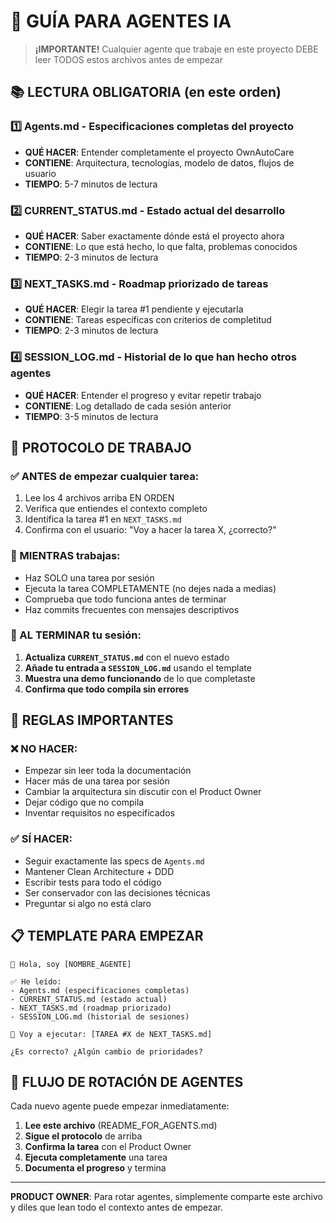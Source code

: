 # 🤖 GUÍA PARA AGENTES IA

> **¡IMPORTANTE!** Cualquier agente que trabaje en este proyecto DEBE leer TODOS estos archivos antes de empezar

## 📚 LECTURA OBLIGATORIA (en este orden)

### 1️⃣ **Agents.md** - Especificaciones completas del proyecto
- **QUÉ HACER**: Entender completamente el proyecto OwnAutoCare
- **CONTIENE**: Arquitectura, tecnologías, modelo de datos, flujos de usuario
- **TIEMPO**: 5-7 minutos de lectura

### 2️⃣ **CURRENT_STATUS.md** - Estado actual del desarrollo
- **QUÉ HACER**: Saber exactamente dónde está el proyecto ahora
- **CONTIENE**: Lo que está hecho, lo que falta, problemas conocidos
- **TIEMPO**: 2-3 minutos de lectura

### 3️⃣ **NEXT_TASKS.md** - Roadmap priorizado de tareas
- **QUÉ HACER**: Elegir la tarea #1 pendiente y ejecutarla
- **CONTIENE**: Tareas específicas con criterios de completitud
- **TIEMPO**: 2-3 minutos de lectura

### 4️⃣ **SESSION_LOG.md** - Historial de lo que han hecho otros agentes
- **QUÉ HACER**: Entender el progreso y evitar repetir trabajo
- **CONTIENE**: Log detallado de cada sesión anterior
- **TIEMPO**: 3-5 minutos de lectura

## 🎯 PROTOCOLO DE TRABAJO

### ✅ ANTES de empezar cualquier tarea:
1. Lee los 4 archivos arriba EN ORDEN
2. Verifica que entiendes el contexto completo
3. Identifica la tarea #1 en `NEXT_TASKS.md`
4. Confirma con el usuario: "Voy a hacer la tarea X, ¿correcto?"

### 🔨 MIENTRAS trabajas:
- Haz SOLO una tarea por sesión
- Ejecuta la tarea COMPLETAMENTE (no dejes nada a medias)
- Comprueba que todo funciona antes de terminar
- Haz commits frecuentes con mensajes descriptivos

### 📝 AL TERMINAR tu sesión:
1. **Actualiza `CURRENT_STATUS.md`** con el nuevo estado
2. **Añade tu entrada a `SESSION_LOG.md`** usando el template
3. **Muestra una demo funcionando** de lo que completaste
4. **Confirma que todo compila sin errores**

## 🚫 REGLAS IMPORTANTES

### ❌ NO HACER:
- Empezar sin leer toda la documentación
- Hacer más de una tarea por sesión
- Cambiar la arquitectura sin discutir con el Product Owner
- Dejar código que no compila
- Inventar requisitos no especificados

### ✅ SÍ HACER:
- Seguir exactamente las specs de `Agents.md`
- Mantener Clean Architecture + DDD
- Escribir tests para todo el código
- Ser conservador con las decisiones técnicas
- Preguntar si algo no está claro

## 📋 TEMPLATE PARA EMPEZAR

```
👋 Hola, soy [NOMBRE_AGENTE]

✅ He leído:
- Agents.md (especificaciones completas)
- CURRENT_STATUS.md (estado actual)  
- NEXT_TASKS.md (roadmap priorizado)
- SESSION_LOG.md (historial de sesiones)

🎯 Voy a ejecutar: [TAREA #X de NEXT_TASKS.md]

¿Es correcto? ¿Algún cambio de prioridades?
```

## 🔄 FLUJO DE ROTACIÓN DE AGENTES

Cada nuevo agente puede empezar inmediatamente:
1. **Lee este archivo** (README_FOR_AGENTS.md)
2. **Sigue el protocolo** de arriba
3. **Confirma la tarea** con el Product Owner
4. **Ejecuta completamente** una tarea
5. **Documenta el progreso** y termina

---

**PRODUCT OWNER**: Para rotar agentes, simplemente comparte este archivo y diles que lean todo el contexto antes de empezar.
